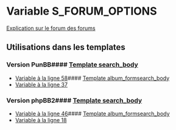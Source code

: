 # Variable S_FORUM_OPTIONS
[Explication sur le forum des forums](http://forum.forumactif.com/t294113-listing-des-variables#S_FORUM_OPTIONS)
## Utilisations dans les templates
### Version PunBB#### [Template search_body](punbb/search_body.md)
* [Variable à la ligne 58](../punbb/search_body.tpl#L58)#### [Template album_formsearch_body](punbb/album_formsearch_body.md)
* [Variable à la ligne 37](../punbb/album_formsearch_body.tpl#L37)
### Version phpBB2#### [Template search_body](subsilver/search_body.md)
* [Variable à la ligne 46](../subsilver/search_body.tpl#L46)#### [Template album_formsearch_body](subsilver/album_formsearch_body.md)
* [Variable à la ligne 18](../subsilver/album_formsearch_body.tpl#L18)